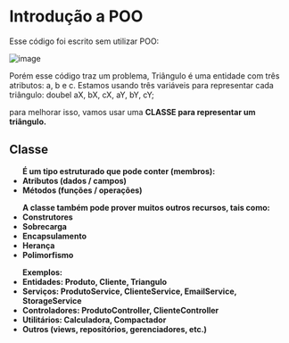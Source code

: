 # Introdução a POO

Esse código foi escrito sem utilizar POO: 

![image](https://user-images.githubusercontent.com/108848546/206021630-5f45979f-9bfb-4796-91c2-761a13e7c686.png)

Porém esse código traz um problema, Triângulo é uma entidade com três atributos: a, b e c. Estamos usando três variáveis para representar cada triângulo: doubel aX, bX, cX, aY, bY, cY;

para melhorar isso, vamos usar uma <b>CLASSE<b/> para representar um triângulo.
##
## Classe
  
<body>
<ul>É um tipo estruturado que pode conter (membros):
<li>Atributos (dados / campos)</li>
  <li>Métodos (funções / operações)</li>
</ul>
</body>
  
<body>
<ul>A classe também pode prover muitos outros recursos, tais como:
<li>Construtores</li>
<li>Sobrecarga</li>
<li>Encapsulamento</li>
<li>Herança</li>
<li>Polimorfismo</li>
</ul>
</body>
  
<body>
<ul>Exemplos:
<li>Entidades: Produto, Cliente, Triangulo</li>
<li>Serviços: ProdutoService, ClienteService, EmailService, StorageService</li>
<li>Controladores: ProdutoController, ClienteController</li>
<li>Utilitários: Calculadora, Compactador</li>
<li>Outros (views, repositórios, gerenciadores, etc.)</li>
</ul>
</body>
